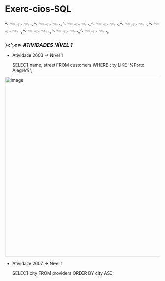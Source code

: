 # Exerc-cios-SQL

°‧ 𓆝 𓆟 𓆞 ·｡°‧ 𓆝 𓆟 𓆞 ·｡°‧ 𓆝 𓆟 𓆞 ·｡°‧ 𓆝 𓆟 𓆞 ·｡°‧ 𓆝 𓆟 𓆞 ·｡°‧ 𓆝 𓆟 𓆞 ·｡°‧ 𓆝 𓆟 𓆞 ·｡°‧ 𓆝 𓆟 𓆞 ·｡°‧ 𓆝 𓆟 𓆞 ·｡

### **⟩<^,«⋗ *ATIVIDADES NÍVEL 1***

- Atividade 2603 → Nível 1
  
  SELECT
	name,
	street
FROM
	customers
WHERE
	city LIKE '%Porto Alegre%';

<img width="1077" height="586" alt="Image" src="https://github.com/user-attachments/assets/8780101e-c81f-4ff6-82d3-ebfddca60907" />


- Atividade 2607 → Nível 1

  SELECT
	city
FROM
	providers
ORDER BY
	city ASC;

